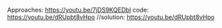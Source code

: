 Approaches: https://youtu.be/7jDS9KQEDbI
​
code: https://youtu.be/dRUpbt8vHpo
​
//solution: https://youtu.be/dRUpbt8vHpo